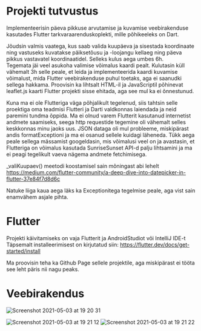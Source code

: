 # Projekti tutvustus

Implementeerisin päeva pikkuse arvutamise ja kuvamise veebirakenduse kasutades Flutter tarkvaraarenduskoplekti, mille põhikeeleks on Dart.

Jõudsin valmis vaatega, kus saab valida kuupäeva ja sisestada koordinaate ning vastuseks kuvatakse päiksetõusu ja -loojangu kellaeg ning päeva pikkus vastavatel koordinaatidel. Selleks kulus aega umbes 6h.  
Tegemata jäi veel asukoha valimise võimalus kaardi pealt. Kulutasin küll vähemalt 3h selle peale, et leida ja implementeerida kaardi kuvamise võimalust, mida Flutter veebirakenduse puhul toetaks, aga ei saanudki sellega hakkama. Proovisin ka lihtsalt HTML-il ja JavaScriptil põhinevat leaflet.js kaarti Flutter projekti sisse ehitada, aga see mul ka ei õnnestunud. 

Kuna ma ei ole Flutteriga väga põhjalikult tegelenud, siis tahtsin selle proektiga oma teadmisi Flutteri ja Darti valdkonnas laiendada ja neid paremini tundma õppida. Ma ei olnud varem Flutterit kasutanud internetist andmete saamiseks, seega http requestide tegemine oli vähemalt selles keskkonnas minu jaoks uus. JSON dataga oli mul probleeme, miskipärast andis formatExceptioni ja ma ei osanud sellele kuidagi läheneda. Tükk aega peale sellega mässamist googeldasin, mis võimalusi veel on ja avastasin, et Flutteriga on võimalus kasutada SunriseSunset API-d palju lihtsamini ja ma ei peagi tegelikult vaeva nägema andmete fetchimisega.

_valiKuupaev() meetodi koostamisel sain mõningast abi lehelt https://medium.com/flutter-community/a-deep-dive-into-datepicker-in-flutter-37e84f7d8d6c

Natuke liiga kaua aega läks ka Exceptionitega tegelmise peale, aga vist sain enamvähem asjale pihta.


# Flutter
Projekti käivitamiseks on vaja Flutterit ja AndroidStudiot või IntelliJ IDE-t
Täpsemalt installeerimisest on kirjutatud siin: https://flutter.dev/docs/get-started/install

Ma proovisin teha ka Github Page sellele projektile, aga miskipärast ei tööta see leht päris nii nagu peaks.


# Veebirakendus

![Screenshot 2021-05-03 at 19 20 31](https://user-images.githubusercontent.com/56025134/116910484-5e08e580-ac4e-11eb-82aa-9cd219818866.png)

![Screenshot 2021-05-03 at 19 21 12](https://user-images.githubusercontent.com/56025134/116910491-5fd2a900-ac4e-11eb-9396-183c42d5d720.png)
![Screenshot 2021-05-03 at 19 21 22](https://user-images.githubusercontent.com/56025134/116910494-62cd9980-ac4e-11eb-8fda-e5bfd88298f9.png)

